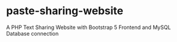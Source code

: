# paste-sharing-website
A PHP Text Sharing Website with Bootstrap 5 Frontend and MySQL Database connection

